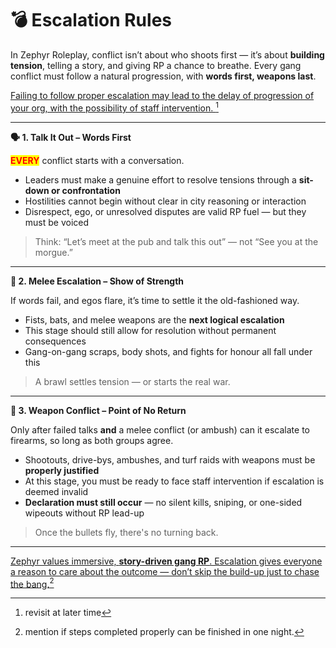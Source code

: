 # 💣 Escalation Rules

In Zephyr Roleplay, conflict isn’t about who shoots first — it’s about **building tension**, telling a story, and giving RP a chance to breathe. Every gang conflict must follow a natural progression, with **words first, weapons last**.

[Failing to follow proper escalation may lead to the delay of progression of your org, with the possibility of staff intervention. ](#user-content-fn-1)[^1]

***

**🗣️ 1. Talk It Out – Words First**

<mark style="color:red;">**EVERY**</mark> conflict starts with a conversation.

* Leaders must make a genuine effort to resolve tensions through a **sit-down or confrontation**
* Hostilities cannot begin without clear in city reasoning or interaction
* Disrespect, ego, or unresolved disputes are valid RP fuel — but they must be voiced

> Think: “Let’s meet at the pub and talk this out” — not “See you at the morgue.”

***

**🥊 2. Melee Escalation – Show of Strength**

If words fail, and egos flare, it’s time to settle it the old-fashioned way.

* Fists, bats, and melee weapons are the **next logical escalation**
* This stage should still allow for resolution without permanent consequences
* Gang-on-gang scraps, body shots, and fights for honour all fall under this

> A brawl settles tension — or starts the real war.

***

**🔫 3. Weapon Conflict – Point of No Return**

Only after failed talks **and** a melee conflict (or ambush) can it escalate to firearms, so long as both groups agree.

* Shootouts, drive-bys, ambushes, and turf raids with weapons must be **properly justified**
* At this stage, you must be ready to face staff intervention if escalation is deemed invalid
* **Declaration must still occur** — no silent kills, sniping, or one-sided wipeouts without RP lead-up

> Once the bullets fly, there's no turning back.

***

[Zephyr values immersive, **story-driven gang RP**. Escalation gives everyone a reason to care about the outcome — don’t skip the build-up just to chase the bang.](#user-content-fn-2)[^2]

[^1]: revisit at later time

[^2]: mention if steps completed properly can be finished in one night.

